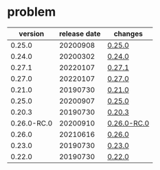 # problem	


|version|release date|changes|
|---|---|---|
|0.25.0|20200908|[0.25.0](./0.25.0-20200908.md)|
|0.24.0|20200302|[0.24.0](./0.24.0-20200302.md)|
|0.27.1|20220107|[0.27.1](./0.27.1-20220107.md)|
|0.27.0|20220107|[0.27.0](./0.27.0-20220107.md)|
|0.21.0|20190730|[0.21.0](./0.21.0-20190730.md)|
|0.25.0|20200907|[0.25.0](./0.25.0-20200907.md)|
|0.20.3|20190730|[0.20.3](./0.20.3-20190730.md)|
|0.26.0-RC.0|20200910|[0.26.0-RC.0](./0.26.0-RC.0-20200910.md)|
|0.26.0|20210616|[0.26.0](./0.26.0-20210616.md)|
|0.23.0|20190730|[0.23.0](./0.23.0-20190730.md)|
|0.22.0|20190730|[0.22.0](./0.22.0-20190730.md)|
